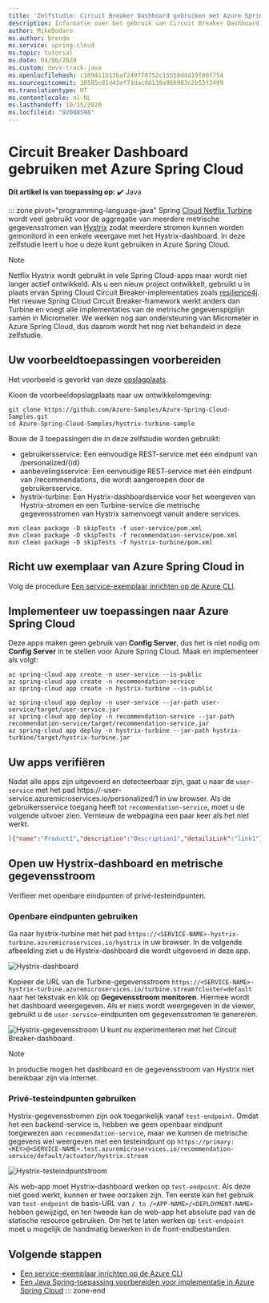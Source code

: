 ```yaml
---
title: 'Zelfstudie: Circuit Breaker Dashboard gebruiken met Azure Spring Cloud'
description: Informatie over het gebruik van Circuit Breaker Dashboard met Azure Spring Cloud.
author: MikeDodaro
ms.author: brendm
ms.service: spring-cloud
ms.topic: tutorial
ms.date: 04/06/2020
ms.custom: devx-track-java
ms.openlocfilehash: c189411b13baf2497f0752c15550dd419f88f754
ms.sourcegitcommit: 30505c01d43ef71dac08138a960903c2b53f2499
ms.translationtype: HT
ms.contentlocale: nl-NL
ms.lasthandoff: 10/15/2020
ms.locfileid: "92088598"
---
```

# <a name="use-circuit-breaker-dashboard-with-azure-spring-cloud"></a>Circuit Breaker Dashboard gebruiken met Azure Spring Cloud

**Dit artikel is van toepassing op:** ✔️ Java

::: zone pivot="programming-language-java"
Spring [Cloud Netflix Turbine](https://github.com/Netflix/Turbine) wordt veel gebruikt voor de aggregatie van meerdere metrische gegevensstromen van [Hystrix](https://github.com/Netflix/Hystrix) zodat meerdere stromen kunnen worden gemonitord in een enkele weergave met het Hystrix-dashboard. In deze zelfstudie leert u hoe u deze kunt gebruiken in Azure Spring Cloud.
> [!NOTE]
> Netflix Hystrix wordt gebruikt in vele Spring Cloud-apps maar wordt niet langer actief ontwikkeld. Als u een nieuw project ontwikkelt, gebruikt u in plaats ervan Spring Cloud Circuit Breaker-implementaties zoals [resilience4j](https://github.com/resilience4j/resilience4j). Het nieuwe Spring Cloud Circuit Breaker-framework werkt anders dan Turbine en voegt alle implementaties van de metrische gegevenspijplijn samen in Micrometer. We werken nog aan ondersteuning van Micrometer in Azure Spring Cloud, dus daarom wordt het nog niet behandeld in deze zelfstudie.

## <a name="prepare-your-sample-applications"></a>Uw voorbeeldtoepassingen voorbereiden
Het voorbeeld is gevorkt van deze [opslagplaats](https://github.com/StackAbuse/spring-cloud/tree/master/spring-turbine).

Kloon de voorbeeldopslagplaats naar uw ontwikkelomgeving:
```
git clone https://github.com/Azure-Samples/Azure-Spring-Cloud-Samples.git
cd Azure-Spring-Cloud-Samples/hystrix-turbine-sample
```

Bouw de 3 toepassingen die in deze zelfstudie worden gebruikt:
* gebruikersservice: Een eenvoudige REST-service met één eindpunt van /personalized/{id}
* aanbevelingsservice: Een eenvoudige REST-service met één eindpunt van /recommendations, die wordt aangeroepen door de gebruikersservice.
* hystrix-turbine: Een Hystrix-dashboardservice voor het weergeven van Hystrix-stromen en een Turbine-service die metrische gegevensstromen van Hystrix samenvoegt vanuit andere services.
```
mvn clean package -D skipTests -f user-service/pom.xml
mvn clean package -D skipTests -f recommendation-service/pom.xml
mvn clean package -D skipTests -f hystrix-turbine/pom.xml
```
## <a name="provision-your-azure-spring-cloud-instance"></a>Richt uw exemplaar van Azure Spring Cloud in
Volg de procedure [Een service-exemplaar inrichten op de Azure CLI](./spring-cloud-quickstart.md#provision-an-instance-of-azure-spring-cloud).

## <a name="deploy-your-applications-to-azure-spring-cloud"></a>Implementeer uw toepassingen naar Azure Spring Cloud
Deze apps maken geen gebruik van **Config Server**, dus het is niet nodig om **Config Server** in te stellen voor Azure Spring Cloud.  Maak en implementeer als volgt:
```azurecli
az spring-cloud app create -n user-service --is-public
az spring-cloud app create -n recommendation-service
az spring-cloud app create -n hystrix-turbine --is-public

az spring-cloud app deploy -n user-service --jar-path user-service/target/user-service.jar
az spring-cloud app deploy -n recommendation-service --jar-path recommendation-service/target/recommendation-service.jar
az spring-cloud app deploy -n hystrix-turbine --jar-path hystrix-turbine/target/hystrix-turbine.jar
```
## <a name="verify-your-apps"></a>Uw apps verifiëren
Nadat alle apps zijn uitgevoerd en detecteerbaar zijn, gaat u naar de `user-service` met het pad https://<username>-user-service.azuremicroservices.io/personalized/1 in uw browser. Als de gebruikersservice toegang heeft tot `recommendation-service`, moet u de volgende uitvoer zien. Vernieuw de webpagina een paar keer als het niet werkt.
```json
[{"name":"Product1","description":"Description1","detailsLink":"link1"},{"name":"Product2","description":"Description2","detailsLink":"link3"},{"name":"Product3","description":"Description3","detailsLink":"link3"}]
```
## <a name="access-your-hystrix-dashboard-and-metrics-stream"></a>Open uw Hystrix-dashboard en metrische gegevensstroom
Verifieer met openbare eindpunten of privé-testeindpunten.

### <a name="using-public-endpoints"></a>Openbare eindpunten gebruiken
Ga naar hystrix-turbine met het pad `https://<SERVICE-NAME>-hystrix-turbine.azuremicroservices.io/hystrix` in uw browser.  In de volgende afbeelding ziet u de Hystrix-dashboard die wordt uitgevoerd in deze app.

![Hystrix-dashboard](media/spring-cloud-circuit-breaker/hystrix-dashboard.png)

Kopieer de URL van de Turbine-gegevensstroom `https://<SERVICE-NAME>-hystrix-turbine.azuremicroservices.io/turbine.stream?cluster=default` naar het tekstvak en klik op **Gegevensstroom monitoren**.  Hiermee wordt het dashboard weergegeven. Als er niets wordt weergegeven in de viewer, gebruikt u de `user-service`-eindpunten om gegevensstromen te genereren.

![Hystrix-gegevensstroom](media/spring-cloud-circuit-breaker/hystrix-stream.png) U kunt nu experimenteren met het Circuit Breaker-dashboard.
> [!NOTE] 
> In productie mogen het dashboard en de gegevensstroom van Hystrix niet bereikbaar zijn via internet.

### <a name="using-private-test-endpoints"></a>Privé-testeindpunten gebruiken
Hystrix-gegevensstromen zijn ook toegankelijk vanaf `test-endpoint`. Omdat het een backend-service is, hebben we geen openbaar eindpunt toegewezen aan `recommendation-service`, maar we kunnen de metrische gegevens wel weergeven met een testeindpunt op `https://primary:<KEY>@<SERVICE-NAME>.test.azuremicroservices.io/recommendation-service/default/actuator/hystrix.stream`

![Hystrix-testeindpuntstroom](media/spring-cloud-circuit-breaker/hystrix-test-endpoint-stream.png)

Als web-app moet Hystrix-dashboard werken op `test-endpoint`. Als deze niet goed werkt, kunnen er twee oorzaken zijn. Ten eerste kan het gebruik van `test-endpoint` de basis-URL van `/ to /<APP-NAME>/<DEPLOYMENT-NAME>` hebben gewijzigd, en ten tweede kan de web-app het absolute pad van de statische resource gebruiken. Om het te laten werken op `test-endpoint` moet u mogelijk de <base> handmatig bewerken in de front-endbestanden.

## <a name="next-steps"></a>Volgende stappen
* [Een service-exemplaar inrichten op de Azure CLI](./spring-cloud-quickstart.md#provision-an-instance-of-azure-spring-cloud)
* [Een Java Spring-toepassing voorbereiden voor implementatie in Azure Spring Cloud](./spring-cloud-tutorial-prepare-app-deployment.md)
::: zone-end